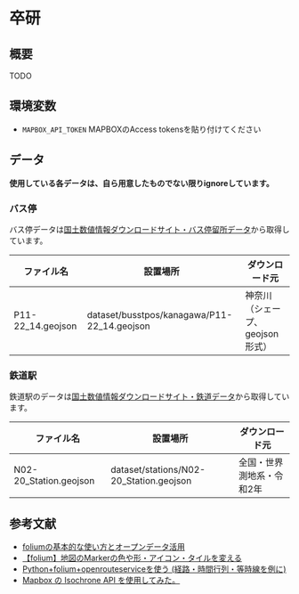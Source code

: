 # 卒研

## 概要
TODO

## 環境変数
- `MAPBOX_API_TOKEN` MAPBOXのAccess tokensを貼り付けてください

## データ
**使用している各データは、自ら用意したものでない限りignoreしています。**

### バス停
バス停データは[国土数値情報ダウンロードサイト・バス停留所データ](https://nlftp.mlit.go.jp/ksj/gml/datalist/KsjTmplt-P11-v3_0.html)から取得しています。

| ファイル名             | 設置場所                                        | ダウンロード元             |
|-------------------|---------------------------------------------|---------------------|
| P11-22_14.geojson | dataset/busstpos/kanagawa/P11-22_14.geojson | 神奈川（シェープ、geojson形式） |


### 鉄道駅
鉄道駅のデータは[国土数値情報ダウンロードサイト・鉄道データ](https://nlftp.mlit.go.jp/ksj/gml/datalist/KsjTmplt-N02-v2_3.html)から取得しています。

| ファイル名                  | 設置場所                                    | ダウンロード元       |
|------------------------|-----------------------------------------|---------------| 
| N02-20_Station.geojson | dataset/stations/N02-20_Station.geojson | 全国・世界測地系・令和2年 |



## 参考文献
- [foliumの基本的な使い方とオープンデータ活用](https://qiita.com/Kumanuron-1910/items/12ce7aa02922927de2f4)
- [【folium】地図のMarkerの色や形・アイコン・タイルを変える](https://chayarokurokuro.hatenablog.com/entry/2020/09/02/212350)
- [Python+folium+openrouteserviceを使う (経路・時間行列・等時線を例に)](https://zenn.dev/takilog/articles/2be029ccd35972)
- [Mapbox の Isochrone API を使用してみた。](https://freedom-tech.hatenablog.com/entry/2020/09/27/231438)